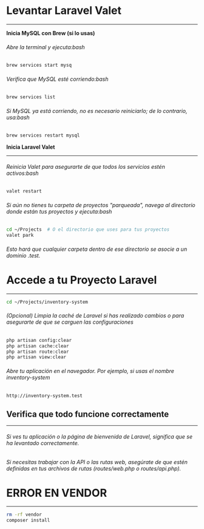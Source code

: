 # **Levantar Laravel Valet**
***
**Inicia MySQL con Brew (si lo usas)**
###### Abre la terminal y ejecuta:bash  
```sh
brew services start mysq
```

###### Verifica que MySQL esté corriendo:bash  
```sh
brew services list
```
  
###### Si MySQL ya está corriendo, no es necesario reiniciarlo; de lo contrario, usa:bash  
```sh 
brew services restart mysql
```
  
**Inicia Laravel Valet**
***
###### Reinicia Valet para asegurarte de que todos los servicios estén activos:bash  
```sh  
valet restart  
```

###### Si aún no tienes tu carpeta de proyectos "parqueada", navega al directorio donde están tus proyectos y ejecuta:bash  
```sh
cd ~/Projects  # O el directorio que uses para tus proyectos
valet park
```
###### Esto hará que cualquier carpeta dentro de ese directorio se asocie a un dominio .test.

# **Accede a tu Proyecto Laravel**
***
```sh
cd ~/Projects/inventory-system
```
###### (Opcional) Limpia la caché de Laravel si has realizado cambios o para asegurarte de que se carguen las configuraciones

```sh
php artisan config:clear 
php artisan cache:clear 
php artisan route:clear 
php artisan view:clear  
```
###### Abre tu aplicación en el navegador. Por ejemplo, si usas el nombre inventory-system
```  
http://inventory-system.test
```
  
## **Verifica que todo funcione correctamente**
***
###### Si ves tu aplicación o la página de bienvenida de Laravel, significa que se ha levantado correctamente.
###### Si necesitas trabajar con la API o las rutas web, asegúrate de que estén definidas en tus archivos de rutas (routes/web.php o routes/api.php).

# ERROR EN VENDOR
***
```sh
rm -rf vendor
composer install
```
